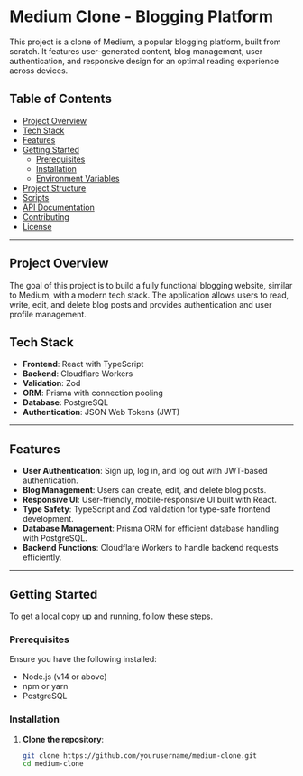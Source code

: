 # Medium Clone - Blogging Platform

This project is a clone of Medium, a popular blogging platform, built from scratch. It features user-generated content, blog management, user authentication, and responsive design for an optimal reading experience across devices.

## Table of Contents

- [Project Overview](#project-overview)
- [Tech Stack](#tech-stack)
- [Features](#features)
- [Getting Started](#getting-started)
  - [Prerequisites](#prerequisites)
  - [Installation](#installation)
  - [Environment Variables](#environment-variables)
- [Project Structure](#project-structure)
- [Scripts](#scripts)
- [API Documentation](#api-documentation)
- [Contributing](#contributing)
- [License](#license)

---

## Project Overview

The goal of this project is to build a fully functional blogging website, similar to Medium, with a modern tech stack. The application allows users to read, write, edit, and delete blog posts and provides authentication and user profile management.

## Tech Stack

- **Frontend**: React with TypeScript
- **Backend**: Cloudflare Workers
- **Validation**: Zod
- **ORM**: Prisma with connection pooling
- **Database**: PostgreSQL
- **Authentication**: JSON Web Tokens (JWT)

---

## Features

- **User Authentication**: Sign up, log in, and log out with JWT-based authentication.
- **Blog Management**: Users can create, edit, and delete blog posts.
- **Responsive UI**: User-friendly, mobile-responsive UI built with React.
- **Type Safety**: TypeScript and Zod validation for type-safe frontend development.
- **Database Management**: Prisma ORM for efficient database handling with PostgreSQL.
- **Backend Functions**: Cloudflare Workers to handle backend requests efficiently.

---

## Getting Started

To get a local copy up and running, follow these steps.

### Prerequisites

Ensure you have the following installed:

- Node.js (v14 or above)
- npm or yarn
- PostgreSQL

### Installation

1. **Clone the repository**:

   ```bash
   git clone https://github.com/yourusername/medium-clone.git
   cd medium-clone
